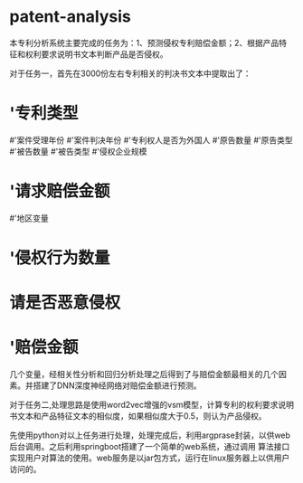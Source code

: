 # patent-analysis
本专利分析系统主要完成的任务为：1、预测侵权专利赔偿金额；2、根据产品特征和权利要求说明书文本判断产品是否侵权。

对于任务一，首先在3000份左右专利相关的判决书文本中提取出了：
# '专利类型
#'案件受理年份
#'案件判决年份
#'专利权人是否为外国人
#'原告数量
#'原告类型
#'被告数量
#'被告类型
#'侵权企业规模
# '请求赔偿金额
#'地区变量
# '侵权行为数量
# 请是否恶意侵权
# '赔偿金额
几个变量，经相关性分析和回归分析处理之后得到了与赔偿金额最相关的几个因素。并搭建了DNN深度神经网络对赔偿金额进行预测。

对于任务二,处理思路是使用word2vec增强的vsm模型，计算专利的权利要求说明书文本和产品特征文本的相似度，如果相似度大于0.5，则认为产品侵权。

先使用python对以上任务进行处理，处理完成后，利用argprase封装，以供web后台调用。之后利用springboot搭建了一个简单的web系统，通过调用
算法接口实现用户对算法的使用。web服务是以jar包方式，运行在linux服务器上以供用户访问的。
 
